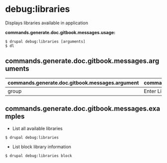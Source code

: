 # debug:libraries
Displays libraries available in application

**commands.generate.doc.gitbook.messages.usage:**
```
$ drupal debug:libraries [arguments]
$ dl  
```

## commands.generate.doc.gitbook.messages.arguments
commands.generate.doc.gitbook.messages.argument | commands.generate.doc.gitbook.messages.details
---------|-------------
group | Enter Libraries Name

## commands.generate.doc.gitbook.messages.examples
* List all available libraries
```
$ drupal debug:libraries

```
* List block library information
```
$ drupal debug:libraries block

```
